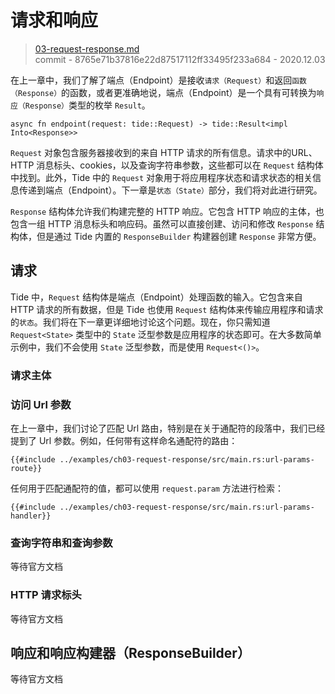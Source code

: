 # 请求和响应

> [03-request-response.md](https://github.com/http-rs/tide-book/blob/main/src/03-request-response.md)
> <br />
> commit - 8765e71b37816e22d87517112ff33495f233a684 - 2020.12.03

在上一章中，我们了解了端点（Endpoint）是接收`请求（Request）`和返回`函数（Response）`的函数，或者更准确地说，端点（Endpoint）是一个具有可转换为`响应（Response）`类型的枚举 `Result`。

```rust,edition2018,no_run
async fn endpoint(request: tide::Request) -> tide::Result<impl Into<Response>>
```

`Request` 对象包含服务器接收到的来自 HTTP 请求的所有信息。请求中的URL、HTTP 消息标头、cookies，以及查询字符串参数，这些都可以在 `Request` 结构体中找到。此外，Tide 中的 `Request` 对象用于将应用程序状态和请求状态的相关信息传递到端点（Endpoint）。下一章是`状态（State）`部分，我们将对此进行研究。

`Response` 结构体允许我们构建完整的 HTTP 响应。它包含 HTTP 响应的主体，也包含一组 HTTP 消息标头和响应码。虽然可以直接创建、访问和修改 `Response` 结构体，但是通过 Tide 内置的 `ResponseBuilder` 构建器创建 `Response` 非常方便。

## 请求

Tide 中，`Request` 结构体是端点（Endpoint）处理函数的输入。它包含来自 HTTP 请求的所有数据，但是 Tide 也使用 `Request` 结构体来传输应用程序和请求的`状态`。我们将在下一章更详细地讨论这个问题。现在，你只需知道 `Request<State>` 类型中的 `State` 泛型参数是应用程序的状态即可。在大多数简单示例中，我们不会使用 `State` 泛型参数，而是使用 `Request<()>`。

### 请求主体

### 访问 Url 参数

在上一章中，我们讨论了匹配 Url 路由，特别是在关于通配符的段落中，我们已经提到了 Url 参数。例如，任何带有这样命名通配符的路由：

```rust,edition2018,no_run
{{#include ../examples/ch03-request-response/src/main.rs:url-params-route}}
```

任何用于匹配通配符的值，都可以使用 `request.param` 方法进行检索：

```rust,edition2018,no_run
{{#include ../examples/ch03-request-response/src/main.rs:url-params-handler}}
```

### 查询字符串和查询参数

等待官方文档

### HTTP 请求标头

等待官方文档

## 响应和响应构建器（ResponseBuilder）

等待官方文档
